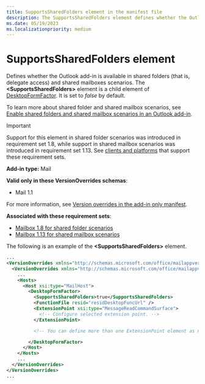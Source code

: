 ```yaml
---
title: SupportsSharedFolders element in the manifest file
description: The SupportsSharedFolders element defines whether the Outlook add-in is available in shared folders and shared mailbox scenarios.
ms.date: 05/19/2023
ms.localizationpriority: medium
---
```


# SupportsSharedFolders element

Defines whether the Outlook add-in is available in shared folders (that is, delegate access) and shared mailboxes scenarios. The **\<SupportsSharedFolders\>** element is a child element of [DesktopFormFactor](desktopformfactor.md). It is set to *false* by default.

To learn more about shared folder and shared mailbox scenarios, see [Enable shared folders and shared mailbox scenarios in an Outlook add-in](/office/dev/add-ins/outlook/delegate-access).

> [!IMPORTANT]
> Support for this element in shared folder scenarios was introduced in requirement set 1.8, while support in shared mailbox scenarios was introduced in requirement set 1.13. See [clients and platforms](/office/dev/add-ins/reference/requirement-sets/outlook-api-requirement-sets#requirement-sets-supported-by-exchange-servers-and-outlook-clients) that support these requirement sets.

**Add-in type:** Mail

**Valid only in these VersionOverrides schemas**:

- Mail 1.1

For more information, see [Version overrides in the add-in only manifest](/office/dev/add-ins/develop/xml-manifest-overview#version-overrides-in-the-manifest).

**Associated with these requirement sets**:

- [Mailbox 1.8 for shared folder scenarios](../requirement-sets/outlook/requirement-set-1.8/outlook-requirement-set-1.8.md)
- [Mailbox 1.13 for shared mailbox scenarios](../requirement-sets/outlook/requirement-set-1.13/outlook-requirement-set-1.13.md)

The following is an example of the **\<SupportsSharedFolders\>** element.

```XML
...
<VersionOverrides xmlns="http://schemas.microsoft.com/office/mailappversionoverrides" xsi:type="VersionOverridesV1_0">
  <VersionOverrides xmlns="http://schemas.microsoft.com/office/mailappversionoverrides/1.1" xsi:type="VersionOverridesV1_1">
    ...
    <Hosts>
      <Host xsi:type="MailHost">
        <DesktopFormFactor>
          <SupportsSharedFolders>true</SupportsSharedFolders>
          <FunctionFile resid="residDesktopFuncUrl" />
          <ExtensionPoint xsi:type="MessageReadCommandSurface">
            <!-- Configure selected extension point. -->
          </ExtensionPoint>

          <!-- You can define more than one ExtensionPoint element as needed. -->

        </DesktopFormFactor>
      </Host>
    </Hosts>
    ...
  </VersionOverrides>
</VersionOverrides>
...
```
